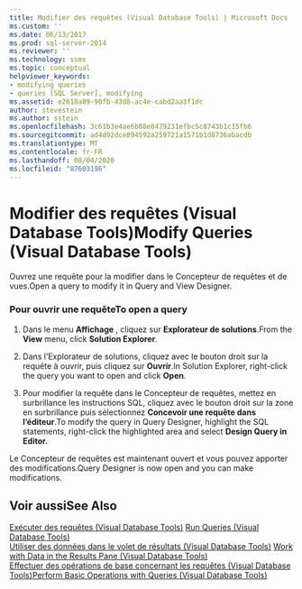 ```yaml
---
title: Modifier des requêtes (Visual Database Tools) | Microsoft Docs
ms.custom: ''
ms.date: 06/13/2017
ms.prod: sql-server-2014
ms.reviewer: ''
ms.technology: ssms
ms.topic: conceptual
helpviewer_keywords:
- modifying queries
- queries [SQL Server], modifying
ms.assetid: e2618a89-90fb-43d8-ac4e-cabd2aa3f1dc
author: stevestein
ms.author: sstein
ms.openlocfilehash: 3c61b3e4ae6b88e0479231efbc5c8743b1c15fb6
ms.sourcegitcommit: ad4d92dce894592a259721a1571b1d8736abacdb
ms.translationtype: MT
ms.contentlocale: fr-FR
ms.lasthandoff: 08/04/2020
ms.locfileid: "87603196"
---
```

# <a name="modify-queries-visual-database-tools"></a><span data-ttu-id="4bffa-102">Modifier des requêtes (Visual Database Tools)</span><span class="sxs-lookup"><span data-stu-id="4bffa-102">Modify Queries (Visual Database Tools)</span></span>
  <span data-ttu-id="4bffa-103">Ouvrez une requête pour la modifier dans le Concepteur de requêtes et de vues.</span><span class="sxs-lookup"><span data-stu-id="4bffa-103">Open a query to modify it in Query and View Designer.</span></span>  
  
### <a name="to-open-a-query"></a><span data-ttu-id="4bffa-104">Pour ouvrir une requête</span><span class="sxs-lookup"><span data-stu-id="4bffa-104">To open a query</span></span>  
  
1.  <span data-ttu-id="4bffa-105">Dans le menu **Affichage** , cliquez sur **Explorateur de solutions**.</span><span class="sxs-lookup"><span data-stu-id="4bffa-105">From the **View** menu, click **Solution Explorer**.</span></span>  
  
2.  <span data-ttu-id="4bffa-106">Dans l’Explorateur de solutions, cliquez avec le bouton droit sur la requête à ouvrir, puis cliquez sur **Ouvrir**.</span><span class="sxs-lookup"><span data-stu-id="4bffa-106">In Solution Explorer, right-click the query you want to open and click **Open**.</span></span>  
  
3.  <span data-ttu-id="4bffa-107">Pour modifier la requête dans le Concepteur de requêtes, mettez en surbrillance les instructions SQL, cliquez avec le bouton droit sur la zone en surbrillance puis sélectionnez **Concevoir une requête dans l’éditeur**.</span><span class="sxs-lookup"><span data-stu-id="4bffa-107">To modify the query in Query Designer, highlight the SQL statements, right-click the highlighted area and select **Design Query in Editor.**</span></span>  
  
 <span data-ttu-id="4bffa-108">Le Concepteur de requêtes est maintenant ouvert et vous pouvez apporter des modifications.</span><span class="sxs-lookup"><span data-stu-id="4bffa-108">Query Designer is now open and you can make modifications.</span></span>  
  
## <a name="see-also"></a><span data-ttu-id="4bffa-109">Voir aussi</span><span class="sxs-lookup"><span data-stu-id="4bffa-109">See Also</span></span>  
 <span data-ttu-id="4bffa-110">[Exécuter des requêtes &#40;Visual Database Tools&#41;](visual-database-tools.md) </span><span class="sxs-lookup"><span data-stu-id="4bffa-110">[Run Queries &#40;Visual Database Tools&#41;](visual-database-tools.md) </span></span>  
 <span data-ttu-id="4bffa-111">[Utiliser des données dans le volet de résultats &#40;Visual Database Tools&#41;](results-pane-visual-database-tools.md) </span><span class="sxs-lookup"><span data-stu-id="4bffa-111">[Work with Data in the Results Pane &#40;Visual Database Tools&#41;](results-pane-visual-database-tools.md) </span></span>  
 [<span data-ttu-id="4bffa-112">Effectuer des opérations de base concernant les requêtes &#40;Visual Database Tools&#41;</span><span class="sxs-lookup"><span data-stu-id="4bffa-112">Perform Basic Operations with Queries &#40;Visual Database Tools&#41;</span></span>](perform-basic-operations-with-queries-visual-database-tools.md)  
  
  
